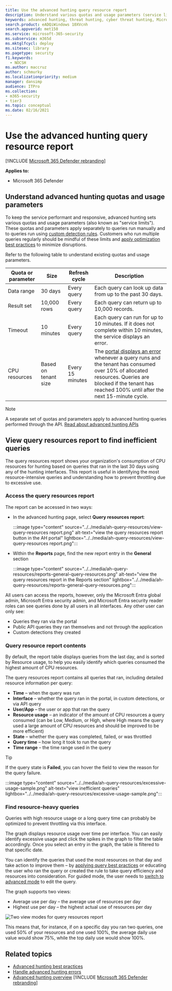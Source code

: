 ```yaml
---
title: Use the advanced hunting query resource report
description: Understand various quotas and usage parameters (service limits) that keep the advanced hunting service responsive
keywords: advanced hunting, threat hunting, cyber threat hunting, Microsoft 365 Defender, microsoft 365, m365, search, query, telemetry, schema, kusto, CPU limit, query limit, resources, maximum results, quota, parameters, allocation
search.product: eADQiWindows 10XVcnh
search.appverid: met150
ms.service: microsoft-365-security
ms.subservice: m365d
ms.mktglfcycl: deploy
ms.sitesec: library
ms.pagetype: security
f1.keywords:
  - NOCSH
ms.author: maccruz
author: schmurky
ms.localizationpriority: medium
manager: dansimp
audience: ITPro
ms.collection:
- m365-security
- tier3
ms.topic: conceptual
ms.date: 02/16/2021
---
```


# Use the advanced hunting query resource report

[!INCLUDE [Microsoft 365 Defender rebranding](../includes/microsoft-defender.md)]

**Applies to:**
- Microsoft 365 Defender

## Understand advanced hunting quotas and usage parameters

To keep the service performant and responsive, advanced hunting sets various quotas and usage parameters (also known as "service limits"). These quotas and parameters apply separately to queries run manually and to queries run using [custom detection rules](custom-detection-rules.md). Customers who run multiple queries regularly should be mindful of these limits and [apply optimization best practices](advanced-hunting-best-practices.md) to minimize disruptions.

Refer to the following table to understand existing quotas and usage parameters.

| Quota or parameter | Size | Refresh cycle | Description |
|--|--|--|--|
| Data range | 30 days | Every query | Each query can look up data from up to the past 30 days. |
| Result set | 10,000 rows | Every query | Each query can return up to 10,000 records. |
| Timeout | 10 minutes | Every query | Each query can run for up to 10 minutes. If it does not complete within 10 minutes, the service displays an error.
| CPU resources | Based on tenant size | Every 15 minutes | The [portal displays an error](advanced-hunting-errors.md) whenever a query runs and the tenant has consumed over 10% of allocated resources. Queries are blocked if the tenant has reached 100% until after the next 15-minute cycle. |

> [!NOTE]
> A separate set of quotas and parameters apply to advanced hunting queries performed through the API. [Read about advanced hunting APIs](./api-advanced-hunting.md)

## View query resources report to find inefficient queries

The query resources report shows your organization's consumption of CPU resources for hunting based on queries that ran in the last 30 days using any of the hunting interfaces.
This report is useful in identifying the most resource-intensive queries and understanding how to prevent throttling due to excessive use.

### Access the query resources report

The report can be accessed in two ways:

- In the advanced hunting page, select **Query resources report**:

  :::image type="content" source="../../media/ah-query-resources/view-query-resources report.png" alt-text="view the query resources report button in the AH portal" lightbox="../../media/ah-query-resources/view-query-resources report.png":::

- Within the **Reports** page, find the new report entry in the **General** section

  :::image type="content" source="../../media/ah-query-resources/reports-general-query-resources.png" alt-text="view the query resources report in the Reports section" lightbox="../../media/ah-query-resources/reports-general-query-resources.png":::

All users can access the reports, however, only the Microsoft Entra global admin, Microsoft Entra security admin, and Microsoft Entra security reader roles can see queries done by all users in all interfaces. Any other user can only see:

- Queries they ran via the portal
- Public API queries they ran themselves and not through the application
- Custom detections they created

### Query resource report contents

By default, the report table displays queries from the last day, and is sorted by Resource usage, to help you easily identify which queries consumed the highest amount of CPU resources.

The query resources report contains all queries that ran, including detailed resource information per query:

- **Time** – when the query was run
- **Interface** – whether the query ran in the portal, in custom detections, or via API query
- **User/App** – the user or app that ran the query
- **Resource usage** – an indicator of the amount of CPU resources a query consumed (can be Low, Medium, or High, where High means the query used a large amount of CPU resources and should be improved to be more efficient)
- **State** – whether the query was completed, failed, or was throttled
- **Query time** – how long it took to run the query
- **Time range** – the time range used in the query

> [!TIP]
> If the query state is **Failed**, you can hover the field to view the reason for the query failure.

:::image type="content" source="../../media/ah-query-resources/excessive-usage-sample.png" alt-text="view inefficient queries" lightbox="../../media/ah-query-resources/excessive-usage-sample.png":::

### Find resource-heavy queries

Queries with high resource usage or a long query time can probably be optimized to prevent throttling via this interface.

The graph displays resource usage over time per interface. You can easily identify excessive usage and click the spikes in the graph to filter the table accordingly. Once you select an entry in the graph, the table is filtered to that specific date.

You can identify the queries that used the most resources on that day and take action to improve them – by [applying query best practices](advanced-hunting-best-practices.md) or educating the user who ran the query or created the rule to take query efficiency and resources into consideration. For guided mode, the user needs to [switch to advanced mode](advanced-hunting-query-builder-details.md#switch-to-advanced-mode-after-building-a-query) to edit the query.

The graph supports two views:

- Average use per day –  the average use of resources per day
- Highest use per day – the highest actual use of resources per day

![Two view modes for query resources report](../../media/ah-query-resources/resource-usage-over-time.png)

This means that, for instance, if on a specific day you ran two queries, one used 50% of your resources and one used 100%, the average daily use value would show 75%, while the top daily use would show 100%.

## Related topics

- [Advanced hunting best practices](advanced-hunting-best-practices.md)
- [Handle advanced hunting errors](advanced-hunting-errors.md)
- [Advanced hunting overview](advanced-hunting-overview.md)
[!INCLUDE [Microsoft 365 Defender rebranding](../../includes/defender-m3d-techcommunity.md)]
